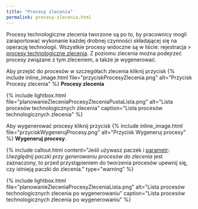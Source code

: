 ```yaml
---
title: "Procesy zlecenia"
permalink: procesy-zlecenia.html
---
```


Procesy technologiczne zlecenia tworzone są po to, by pracownicy mogli zaraportować wykonanie każdej drobnej czynności składającej się na operację technologii. Wszystkie procesy widoczne są w liście: rejestracja > [procesy technologiczne zlecenia](procesy-technologiczne-zlecenia). Z poziomu zlecenia można podejrzeć procesy związane z tym zleceniem, a także je wygenerować.

Aby przejść do procesów w szczegółach zlecenia kliknij przycisk {% include inline_image.html file="przyciskProcesyZlecenia.png" alt="Przycisk Procesy zlecenia" %} **Procesy zlecenia**

{% include lightbox.html file="planowanieZleceniaProcesyZleceniaPustaLista.png" alt="Lista procesów technologicznych zlecenia" caption="Lista procesów technologicznych zlecenia" %}

Aby wygenerować procesy kliknij przycisk {% include inline_image.html file="przyciskWygenerujProcesy.png" alt="Przycisk Wygeneruj procesy" %} **Wygeneruj procesy**.

{% include callout.html content="Jeśli używasz paczek i [parametr](/parametry-zlecen.html#paczki): _Uwzględnij paczki przy generowaniu procesów do zlecenia_ jest zaznaczony, to przed przystąpieniem do tworzenia procesów upewnij się, czy istnieją paczki do zlecenia." type="warning" %}

{% include lightbox.html file="planowanieZleceniaProcesyZleceniaLista.png" alt="Lista procesów technologicznych zlecenia po wygenerowaniu" caption="Lista procesów technologicznych zlecenia po wygenerowaniu" %}



